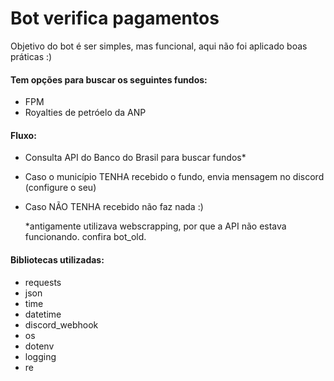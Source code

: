 # Bot verifica pagamentos 

Objetivo do bot é ser simples, mas funcional, aqui não foi aplicado boas práticas :)

#### Tem opções para buscar os seguintes fundos:
- FPM
- Royalties de petróelo da ANP

#### Fluxo: 
- Consulta API do Banco do Brasil para buscar fundos* 
- Caso o município TENHA recebido o fundo, envia mensagem no discord (configure o seu)
- Caso NÃO TENHA recebido não faz nada :)

  
  *antigamente utilizava webscrapping, por que a API não estava funcionando. confira bot_old.

#### Bibliotecas utilizadas:
- requests
- json
- time
- datetime
- discord_webhook
- os
- dotenv
- logging
- re
